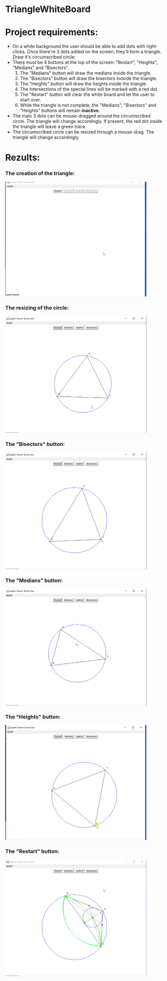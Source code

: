 # TriangleWhiteBoard

# Project requirements:
 * On a white background the user should be able to add dots with right-clicks. Once there're 3 dots added on the screen, they'll form a triangle. Draw it's circumscribed circle.
 * There must be 4 buttons at the top of the screen: "Restart", "Heights", "Medians" and "Bisectors".
     1. The "Medians" button will draw the medians inside the triangle.
     1. The "Bisectors" button will draw the bisectors indside the triangle.
     1. The "Heights" button will draw the heights inside the triangle.
     1. The intersections of the special lines will be marked with a red dot.
     1. The "Restart" button will clear the white board and let the user to start over.
     1. While the triangle is not complete, the "Medians", "Bisectors" and "Heights" buttons will remain <b>inactive</b>.
 * The main 3 dots can be mouse-dragged around the circumscribed circle. The triangle will change accordingly. If present, the red dot inside the triangle will leave a green trace.
 * The circumscribed circle can be resized through a mouse-drag. The triangle will change accordingly. 
 
# Rezults:
### The creation of the triangle:
<img src = "images/createTriangle.gif" width = 450 >

### The resizing of the circle:
<img src = "images/resize.gif" width = 450  >

###  The "Bisectors" button: 
<img src = "images/bisectoare.gif" width = 450>

### The "Medians" button:
<img src = "images/mediane.gif" width = 450>

### The "Heights" button:
<img src = "images/inaltimi.gif" width = 450>

### The "Restart" button:
<img src = "images/restart.gif" width = 450>

